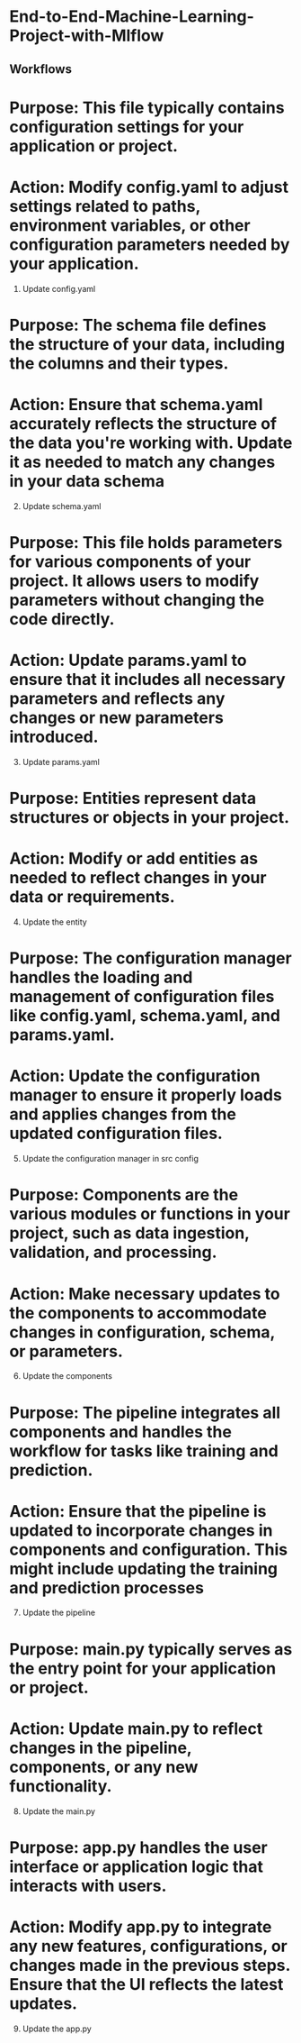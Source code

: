# End-to-End-Machine-Learning-Project-with-Mlflow


## Workflows




# Purpose: This file typically contains configuration settings for your application or project.
# Action: Modify config.yaml to adjust settings related to paths, environment variables, or other configuration parameters needed by your application.
1. Update config.yaml 


# Purpose: The schema file defines the structure of your data, including the columns and their types.
# Action: Ensure that schema.yaml accurately reflects the structure of the data you're working with. Update it as needed to match any changes in your data schema
2. Update schema.yaml



# Purpose: This file holds parameters for various components of your project. It allows users to modify parameters without changing the code directly.
# Action: Update params.yaml to ensure that it includes all necessary parameters and reflects any changes or new parameters introduced.
3. Update params.yaml


# Purpose: Entities represent data structures or objects in your project.
# Action: Modify or add entities as needed to reflect changes in your data or requirements.
4. Update the entity


# Purpose: The configuration manager handles the loading and management of configuration files like config.yaml, schema.yaml, and params.yaml.
# Action: Update the configuration manager to ensure it properly loads and applies changes from the updated configuration files.
5. Update the configuration manager in src config


# Purpose: Components are the various modules or functions in your project, such as data ingestion, validation, and processing.
# Action: Make necessary updates to the components to accommodate changes in configuration, schema, or parameters.
6. Update the components


# Purpose: The pipeline integrates all components and handles the workflow for tasks like training and prediction.
# Action: Ensure that the pipeline is updated to incorporate changes in components and configuration. This might include updating the training and prediction processes
7. Update the pipeline


# Purpose: main.py typically serves as the entry point for your application or project.
# Action: Update main.py to reflect changes in the pipeline, components, or any new functionality.
8. Update the main.py


# Purpose: app.py handles the user interface or application logic that interacts with users.
# Action: Modify app.py to integrate any new features, configurations, or changes made in the previous steps. Ensure that the UI reflects the latest updates.
9. Update the app.py
